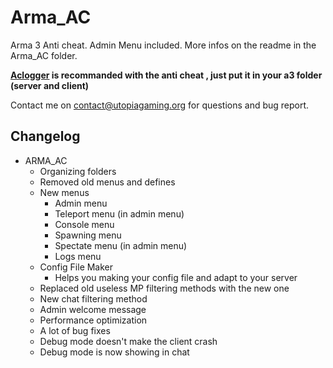 # Arma_AC

Arma 3 Anti cheat.
Admin Menu included. 
More infos on the readme in the Arma_AC folder.

**[Aclogger](https://github.com/AmauryD/aclogger/) is recommanded with the anti cheat , just put it in your a3 folder (server and client)**

Contact me on contact@utopiagaming.org for questions and bug report.

## Changelog

- ARMA_AC
  - Organizing folders
  - Removed old menus and defines
  - New menus
    - Admin menu 
    - Teleport menu (in admin menu)
    - Console menu
    - Spawning menu
    - Spectate menu (in admin menu)
    - Logs menu
  - Config File Maker 
    * Helps you making your config file and adapt to your server
  - Replaced old useless MP filtering methods with the new one
  - New chat filtering method
  - Admin welcome message
  - Performance optimization
  - A lot of bug fixes
  - Debug mode doesn't make the client crash
  - Debug mode is now showing in chat
